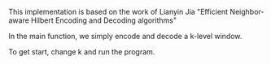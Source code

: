 This implementation is based on the work of Lianyin Jia "Efficient Neighbor-aware Hilbert Encoding and Decoding algorithms"

In the main function, we simply encode and decode a k-level window. 

To get start, change k and run the program.
